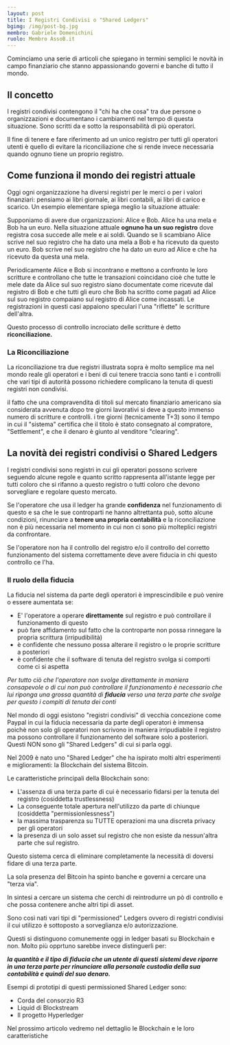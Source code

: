 ```yaml
---
layout: post
title: I Registri Condivisi o "Shared Ledgers"
bgimg: /img/post-bg.jpg
membro: Gabriele Domenichini
ruolo: Membro AssoB.it
---
```

Cominciamo una serie di articoli che spiegano in termini semplici le novità
in campo finanziario che stanno appassionando governi e banche di tutto il mondo.

<!-- more -->
## Il concetto

I registri condivisi contengono il "chi ha che cosa" tra due persone o
organizzazioni e documentano i cambiamenti nel tempo di questa situazione.
Sono scritti da e sotto la responsabilità di più operatori.

Il fine di tenere e fare riferimento ad un unico registro per tutti gli
operatori utenti è quello di evitare la riconciliazione che si rende invece
necessaria quando ognuno tiene un proprio registro.


## Come funziona il mondo dei registri attuale

Oggi ogni organizzazione ha diversi registri per le merci o per i valori
finanziari: pensiamo ai libri giornale, ai libri contabili, ai libri di carico
e scarico.
Un esempio elementare spiega meglio la situazione attuale:

Supponiamo di avere due organizzazioni: Alice e Bob.
Alice ha una mela e Bob ha un euro. Nella situazione
attuale **ognuno ha un suo registro** dove registra cosa succede alle mele e ai soldi.
Quando se li scambiano Alice scrive nel suo registro che ha dato una mela
a Bob e ha ricevuto da questo un euro.
Bob scrive  nel suo registro che ha dato un euro ad Alice e che ha ricevuto
da questa una mela.

Periodicamente Alice e Bob si incontrano e mettono a confronto le loro scritture
e controllano che tutte le transazioni coincidano cioè che tutte le mele date da
Alice sul suo registro siano documentate come ricevute dal
registro di Bob e che tutti gli euro che Bob ha scritto come pagati ad Alice
sul suo registro compaiano sul registro di Alice come incassati. Le
registrazioni in questi casi appaiono speculari l'una
"riflette" le scritture dell'altra.

Questo processo di controllo incrociato delle scritture è detto
**riconciliazione.**

### La Riconciliazione

La riconciliazione tra due registri illustrata sopra è molto semplice ma
nel mondo reale gli operatori e i beni di cui tenere traccia sono
tanti e i controlli che vari tipi di autorità possono richiedere complicano
la tenuta di questi registri non condivisi.

il fatto che una
compravendita di titoli sul mercato finanziario americano sia considerata
avvenuta dopo tre giorni lavorativi si deve a questo immenso numero di
scritture e controlli. i tre giorni (tecnicamente T+3) sono il tempo in cui il
"sistema" certifica che il titolo è stato consegnato al compratore,
"Settlement", e che il denaro è giunto al venditore "clearing".

## La novità dei registri condivisi o Shared Ledgers

I registri condivisi sono registri in cui gli operatori possono scrivere
seguendo alcune regole e quanto scritto rappresenta all'istante legge per
tutti coloro che si rifanno a questo registro o tutti coloro che devono
sorvegliare e regolare questo mercato.

Se l'operatore che usa il ledger ha grande **confidenza** nel funzionamento di
questo e sa che le sue controparti ne hanno altrettanta può, sotto alcune
condizioni, rinunciare a **tenere una propria contabilità** e la riconciliazione non
è più necessaria nel momento in cui non ci sono più molteplici registri
da confrontare.

Se l'operatore non ha il controllo del registro e/o il controllo del corretto
funzionamento del sistema
correttamente deve avere fiducia in chi questo controllo ce l'ha.

### Il ruolo della fiducia

La fiducia nel sistema da parte degli operatori è imprescindibile e può
venire o essere aumentata se:

* E' l'operatore a operare **direttamente** sul registro e
può controllare il funzionamento di questo
* può fare affidamento sul fatto che la controparte non possa rinnegare
la propria scrittura (irripudibilità)
* è confidente che nessuno possa alterare il registro
o le proprie scritture a posteriori
* è confidente che il software di tenuta del registro
svolga si comporti come ci si aspetta

*Per tutto ciò che l'operatore non svolge direttamente in maniera consapevole
o di cui non può controllare il funzionamento
è necessario che lui riponga una grossa quantità di **fiducia**
verso una terza parte che svolge per questo i compiti di tenuta dei conti*

Nel mondo di oggi esistono "registri condivisi" di vecchia concezione come
Paypal in cui la fiducia necessaria da parte degli operatori è immensa poichè
non solo gli operatori non scrivono in maniera irripudiabile il registro ma
possono controllare il funzionamento del
software solo a posteriori.
Questi NON sono gli "Shared Ledgers" di cui si parla oggi.

Nel 2009 è nato uno "Shared Ledger" che ha ispirato molti altri esperimenti e
miglioramenti: la Blockchain del sistema Bitcoin.

Le caratteristiche principali della Blockchain sono:

* L'assenza di una terza parte di cui è necessario fidarsi per la tenuta del registro 
(cosiddetta trustlessness)
* La conseguente totale apertura nell'utilizzo da parte di chiunque (cosiddetta "permissionlessness")
* la massima trasparenza su TUTTE operazioni ma una discreta privacy per gli
operatori
* la presenza di un solo asset sul registro che non esiste da nessun'altra parte
che sul registro.

Questo sistema cerca di eliminare completamente la necessità di doversi fidare
di una terza parte.

La sola presenza del Bitcoin ha spinto banche e governi a cercare una
"terza via".

In sintesi a cercare un sistema che cerchi di reintrodurre un pò di controllo
e che possa contenere anche altri tipi di asset.

Sono così nati vari tipi di "permissioned" Ledgers ovvero di registri condivisi
il cui utilizzo è sottoposto a sorveglianza e/o autorizzazione.

Questi si distinguono comunemente oggi in ledger basati su Blockchain e non.
Molto più opprtuno sarebbe invece distinguerli per:

***la quantità e il tipo di fiducia che un utente di questi sistemi
deve riporre in una terza parte per rinunciare alla personale custodia della
sua contabilità e quindi del suo denaro.***

Esempi di prototipi di questi permissioned Shared Ledger sono:

* Corda del consorzio R3
* Liquid di Blockstream
* Il progetto Hyperledger

Nel prossimo articolo vedremo nel dettaglio le Blockchain e le loro
caratteristiche
